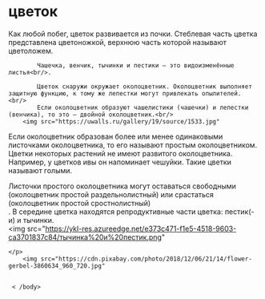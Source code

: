 <html>
    <head>
        <title>
        строение цветка
        </title>
    </head>
    <body>
        <h1> цветок</h1>
        <p>
            Как любой побег, цветок развивается из почки.
            Стеблевая часть цветка представлена цветоножкой, верхнюю часть которой называют цветоложем.<br/>
             
            Чашечка, венчик, тычинки и пестики — это видоизменённые листья<br/>.
             
            Цветок снаружи окружает околоцветник. Околоцветник выполняет защитную функцию, к тому же лепестки могут привлекать опылителей. <br/>
            Если околоцветник образуют чашелистики (чашечки) и лепестки (венчика), то это — двойной околоцветник.<br/>
        <img src="https://uwalls.ru/gallery/19/source/1533.jpg"
Если околоцветник образован более или менее одинаковыми листочками околоцветника, то его называют простым околоцветником. <br/>
Цветки некоторых растений не имеют развитого околоцветника. Например, у цветков ивы он напоминает чешуйки. Такие цветки называют голыми.<br/>
 
Листочки простого околоцветника могут оставаться свободными (околоцветник простой раздельнолистный) или срастаться (околоцветник простой сростнолистный)<br/>
.
В середине цветка находятся репродуктивные части цветка: пестик(-и) и тычинки.<br/>
<img src="https://ykl-res.azureedge.net/e373c471-f1e5-4518-9603-ca3701837c84/тычинка%20и%20пестик.png"

  
    </p>   
        <img src="https://cdn.pixabay.com/photo/2018/12/06/21/14/flower-gerbel-3860634_960_720.jpg"
                            
        
     < /body>
</html>        
